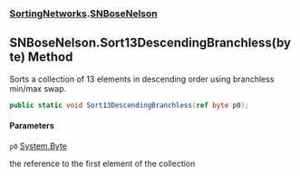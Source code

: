 ### [SortingNetworks](SortingNetworks.md 'SortingNetworks').[SNBoseNelson](SortingNetworks.SNBoseNelson.md 'SortingNetworks.SNBoseNelson')

## SNBoseNelson.Sort13DescendingBranchless(byte) Method

Sorts a collection of 13 elements in descending order using branchless min/max swap.

```csharp
public static void Sort13DescendingBranchless(ref byte p0);
```
#### Parameters

<a name='SortingNetworks.SNBoseNelson.Sort13DescendingBranchless(byte).p0'></a>

`p0` [System.Byte](https://docs.microsoft.com/en-us/dotnet/api/System.Byte 'System.Byte')

the reference to the first element of the collection
